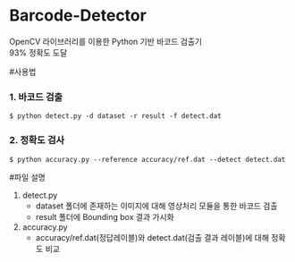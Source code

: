 # Barcode-Detector
OpenCV 라이브러리를 이용한 Python 기반 바코드 검출기
\
93% 정확도 도달

#사용법
### 1. 바코드 검출
```
$ python detect.py -d dataset -r result -f detect.dat
```
### 2. 정확도 검사
```
$ python accuracy.py --reference accuracy/ref.dat --detect detect.dat
```

#파일 설명

1. detect.py
   - dataset 폴더에 존재하는 이미지에 대해 영상처리 모듈을 통한 바코드 검출
   - result 폴더에 Bounding box 결과 가시화
2. accuracy.py
   - accuracy/ref.dat(정답레이블)와 detect.dat(검출 결과 레이블)에 대해 정확도 비교